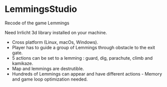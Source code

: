 # LemmingsStudio
Recode of the game Lemmings

Need Irrlicht 3d library installed on your machine.
- Cross platform (Linux, macOs, Windows).
- Player has to guide a group of Lemmings through obstacle to the exit gate.
- 5 actions can be set to a lemming : guard, dig, parachute, climb and kamikaze.
- Map and lemmings are destrutible.
- Hundreds of Lemmings can appear and have different actions - Memory and game loop optimization needed.